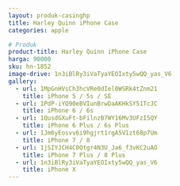 ```yaml
---
layout: produk-casinghp
title: Harley Quinn iPhone Case
categories: apple

# Produk
product-title: Harley Quinn iPhone Case
harga: 90000
sku: hn-1852
image-drive: 1n3iBlRy3iVaTyaYEOIxty5wQQ_yas_V6
gallery:
  - url: 1MpGnHVsCh3hcVRe0dIel0WSRk4tZnm21
    title: iPhone 5 / 5s / SE
  - url: 1PdP-iYQ90eBVIunBrwDaAKHkSY51TcJC
    title: iPhone 6 / 6s
  - url: 1QusdGXuFt-bFilnzB7WY16Mv3UFzI5QY
    title: iPhone 6 Plus / 6s Plus
  - url: 1Jm6yEosvv6i9hgjrt1rgA5V1zt68p7Um
    title: iPhone 7 / 8
  - url: 1jSIYJCH4C0Otgr4N3U_Ja6_f3vKC2uAO
    title: iPhone 7 Plus / 8 Plus
  - url: 1n3iBlRy3iVaTyaYEOIxty5wQQ_yas_V6
    title: iPhone X
---
```

